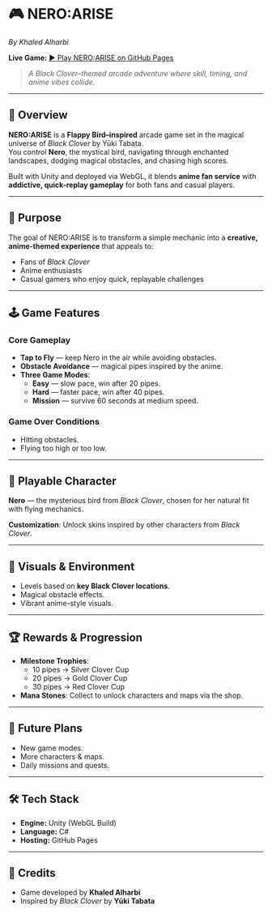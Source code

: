 # 🎮 NERO:ARISE  
*By Khaled Alharbi*  

**Live Game:** [▶ Play NERO:ARISE on GitHub Pages](https://khaled-harbi.github.io/NERO-ARISE/)  

> *A Black Clover–themed arcade adventure where skill, timing, and anime vibes collide.*  

---

## 📖 Overview  
**NERO:ARISE** is a **Flappy Bird–inspired** arcade game set in the magical universe of *Black Clover* by Yūki Tabata.  
You control **Nero**, the mystical bird, navigating through enchanted landscapes, dodging magical obstacles, and chasing high scores.  

Built with Unity and deployed via WebGL, it blends **anime fan service** with **addictive, quick-replay gameplay** for both fans and casual players.  

---

## 🎯 Purpose  
The goal of NERO:ARISE is to transform a simple mechanic into a **creative, anime-themed experience** that appeals to:  
- Fans of *Black Clover*  
- Anime enthusiasts  
- Casual gamers who enjoy quick, replayable challenges  

---

## 🕹 Game Features  

### Core Gameplay
- **Tap to Fly** — keep Nero in the air while avoiding obstacles.  
- **Obstacle Avoidance** — magical pipes inspired by the anime.  
- **Three Game Modes**:  
  - **Easy** — slow pace, win after 20 pipes.  
  - **Hard** — faster pace, win after 40 pipes.  
  - **Mission** — survive 60 seconds at medium speed.  

### Game Over Conditions
- Hitting obstacles.  
- Flying too high or too low.  

---

## 👤 Playable Character  
**Nero** — the mysterious bird from *Black Clover*, chosen for her natural fit with flying mechanics.  

**Customization**: Unlock skins inspired by other characters from *Black Clover*.  

---

## 🌆 Visuals & Environment  
- Levels based on **key Black Clover locations**.  
- Magical obstacle effects.  
- Vibrant anime-style visuals.  

---

## 🏆 Rewards & Progression  
- **Milestone Trophies**:  
  - 10 pipes → Silver Clover Cup  
  - 20 pipes → Gold Clover Cup  
  - 30 pipes → Red Clover Cup  
- **Mana Stones**: Collect to unlock characters and maps via the shop.  

---

## 🚀 Future Plans  
- New game modes.  
- More characters & maps.  
- Daily missions and quests.  

---

## 🛠 Tech Stack  
- **Engine:** Unity (WebGL Build)  
- **Language:** C#  
- **Hosting:** GitHub Pages
  
---

## 📜 Credits  
- Game developed by **Khaled Alharbi**  
- Inspired by *Black Clover* by **Yūki Tabata**
